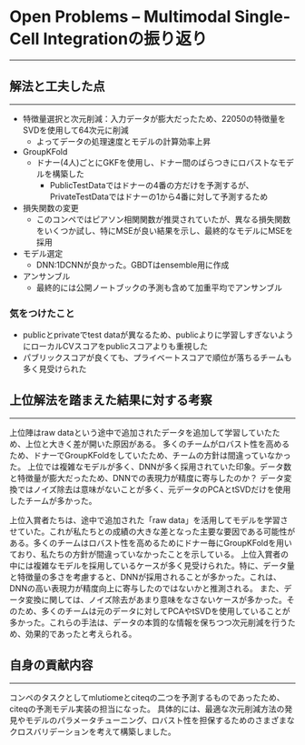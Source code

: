 # Open Problems – Multimodal Single-Cell Integrationの振り返り
---
## 解法と工夫した点
---
- 特徴量選択と次元削減：入力データが膨大だったため、22050の特徴量をSVDを使用して64次元に削減
  - よってデータの処理速度とモデルの計算効率上昇
- GroupKFold
  - ドナー(4人)ごとにGKFを使用し、ドナー間のばらつきにロバストなモデルを構築した
    - PublicTestDataではドナーの4番の方だけを予測するが、PrivateTestDataではドナーの1から4番に対して予測するため
- 損失関数の変更
  - このコンペではピアソン相関関数が推奨されていたが、異なる損失関数をいくつか試し、特にMSEが良い結果を示し、最終的なモデルにMSEを採用
- モデル選定
  - DNN:1DCNNが良かった。GBDTはensemble用に作成
- アンサンブル
  - 最終的には公開ノートブックの予測も含めて加重平均でアンサンブル
### 気をつけたこと
- publicとprivateでtest dataが異なるため、publicよりに学習しすぎないようにローカルCVスコアをpublicスコアよりも重視した
- パブリックスコアが良くても、プライベートスコアで順位が落ちるチームも多く見受けられた

## 上位解法を踏まえた結果に対する考察
---
上位陣はraw dataという途中で追加されたデータを追加して学習していたため、上位と大きく差が開いた原因がある。
多くのチームがロバスト性を高めるため、ドナーでGroupKFoldをしていたため、チームの方針は間違っていなかった。
上位では複雑なモデルが多く、DNNが多く採用されていた印象。データ数と特徴量が膨大だったため、DNNでの表現力が精度に寄与したのか？
データ変換ではノイズ除去は意味がないことが多く、元データのPCAとtSVDだけを使用したチームが多かった。

上位入賞者たちは、途中で追加された「raw data」を活用してモデルを学習させていた。これが私たちとの成績の大きな差となった主要な要因である可能性がある。多くのチームはロバスト性を高めるためにドナー毎にGroupKFoldを用いており、私たちの方針が間違っていなかったことを示している。
上位入賞者の中には複雑なモデルを採用しているケースが多く見受けられた。特に、データ量と特徴量の多さを考慮すると、DNNが採用されることが多かった。これは、DNNの高い表現力が精度向上に寄与したのではないかと推測される。
また、データ変換に関しては、ノイズ除去があまり意味をなさないケースが多かった。そのため、多くのチームは元のデータに対してPCAやtSVDを使用していることが多かった。これらの手法は、データの本質的な情報を保ちつつ次元削減を行うため、効果的であったと考えられる。

## 自身の貢献内容
---
コンペのタスクとしてmlutiomeとciteqの二つを予測するものであったため、citeqの予測モデル実装の担当になった。
具体的には、最適な次元削減方法の発見やモデルのパラメータチューニング、ロバスト性を担保するためのさまざまなクロスバリデーションを考えて構築しました。




